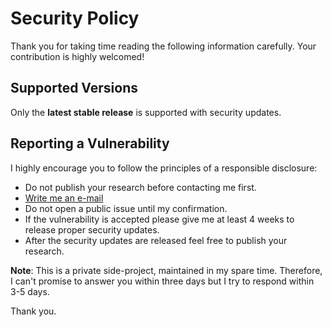 # Security Policy

Thank you for taking time reading the following information carefully. Your contribution is highly welcomed!

## Supported Versions

Only the **latest stable release** is supported with security updates.

## Reporting a Vulnerability

I highly encourage you to follow the principles of a responsible disclosure:

* Do not publish your research before contacting me first.
* [Write me an e-mail](mailto:security@FindMyAccounts.com)
* Do not open a public issue until my confirmation.
* If the vulnerability is accepted please give me at least 4 weeks to release proper security updates.
* After the security updates are released feel free to publish your research.

**Note**: This is a private side-project, maintained in my spare time. Therefore, I can't promise to answer you within three days but I try to respond within 3-5 days.

Thank you.
